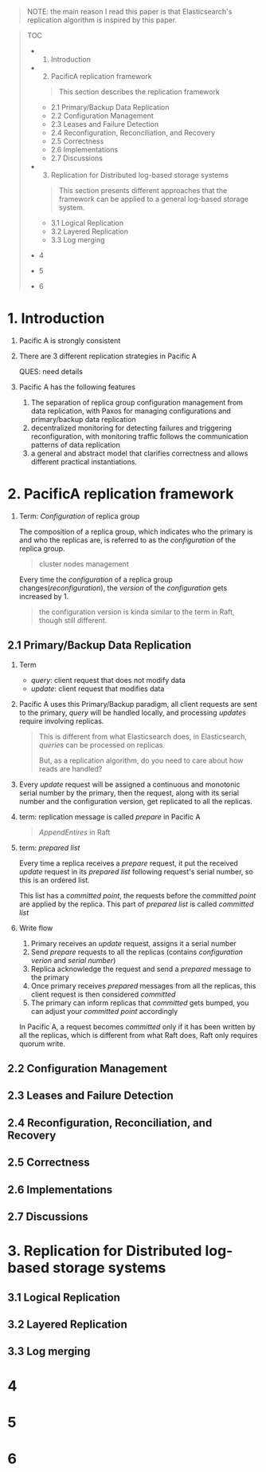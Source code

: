 > NOTE: the main reason I read this paper is that Elasticsearch's replication 
> algorithm is inspired by this paper.

> TOC
>
> * 1. Introduction
> * 2. PacificA replication framework
>
>   > This section describes the replication framework
>
>   * 2.1 Primary/Backup Data Replication
>   * 2.2 Configuration Management
>   * 2.3 Leases and Failure Detection
>   * 2.4 Reconfiguration, Reconciliation, and Recovery
>   * 2.5 Correctness
>   * 2.6 Implementations
>   * 2.7 Discussions
> * 3. Replication for Distributed log-based storage systems
>
>   > This section presents different approaches that the framework can be applied
>   > to a general log-based storage system.
>
>   * 3.1 Logical Replication
>   * 3.2 Layered Replication 
>   * 3.3 Log merging
> * 4
> * 5
> * 6

# 1. Introduction

1. Pacific A is strongly consistent

2. There are 3 different replication strategies in Pacific A

   QUES: need details

3. Pacific A has the following features

   1. The separation of replica group configuration management from data 
      replication, with Paxos for managing configurations and primary/backup 
      data replication
   2. decentralized monitoring for detecting failures and triggering 
      reconfiguration, with monitoring traffic follows the communication 
      patterns of data replication
   3. a general and abstract model that clarifies correctness and allows different 
      practical instantiations.

# 2. PacificA replication framework

1. Term: *Configuration* of replica group

   The composition of a replica group, which indicates who the primary is and who the 
   replicas are, is referred to as the *configuration* of the replica group.

   > cluster nodes management

   Every time the *configuration* of a replica group changes(*reconfiguration*), 
   the *version* of the *configuration* gets increased by 1.

   > the configuration version is kinda similar to the term in Raft, though 
   > still different.

## 2.1 Primary/Backup Data Replication

1. Term

   * *query*: client request that does not modify data
   * *update*: client request that modifies data

2. Pacific A uses this Primary/Backup paradigm, all client requests are sent to
   the primary, *query* will be handled locally, and processing *update*s require
   involving replicas.

   > This is different from what Elasticsearch does, in Elasticsearch, *queries*
   > can be processed on replicas.
   >
   > But, as a replication algorithm, do you need to care about how reads are handled?
   
3. Every *update* request will be assigned a continuous and monotonic serial 
   number by the primary, then the request, along with its serial number and 
   the configuration version, get replicated to all the replicas.

3. term: replication message is called *prepare* in Pacific A
  
   > *AppendEntires* in Raft

4. term: *prepared list*

   Every time a replica receives a *prepare* request, it put the received *update*
   request in its *prepared list* following request's serial number, so this is an
   ordered list.

   This list has a *committed point*, the requests before the *committed point* 
   are applied by the replica. This part of *prepared list* is called *committed
   list*

5. Write flow

   1. Primary receives an *update* request, assigns it a serial number 
   2. Send *prepare* requests to all the replicas (contains *configuration verion* and *serial number*)
   3. Replica acknowledge the request and send a *prepared* message to the primary
   4. Once primary receives *prepared* messages from all the replicas, this client 
      request is then considered *committed*
   5. The primary can inform replicas that *committed* gets bumped, you can adjust
      your *committed point* accordingly

   In Pacific A, a request becomes *committed* only if it has been written by 
   all the replicas, which is different from what Raft does, Raft only requires
   quorum write.

## 2.2 Configuration Management
## 2.3 Leases and Failure Detection
## 2.4 Reconfiguration, Reconciliation, and Recovery
## 2.5 Correctness
## 2.6 Implementations
## 2.7 Discussions
# 3. Replication for Distributed log-based storage systems
## 3.1 Logical Replication
## 3.2 Layered Replication 
## 3.3 Log merging
# 4
# 5
# 6